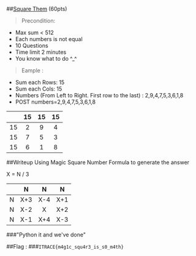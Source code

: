 ##[Square Them](http://task-00000010.itrace.systems/square.php) (60pts)

> Precondition:
  + Max sum < 512
  + Each numbers is not equal
  + 10 Questions
  + Time limit 2 minutes
  + You know what to do ^_^

> Eample :
  + Sum each Rows: 15
  + Sum each Cols: 15
  + Numbers (From Left to Right. First row to the last) : 2,9,4,7,5,3,6,1,8
  + POST numbers=2,9,4,7,5,3,6,1,8

||15|15|15|
|:---:|:---:|:---:|:---:|
|15|  2  |  9  |  4  |
|15|  7  |  5  |  3  |
|15|  6  |  1  |  8  |

##Writeup
Using Magic Square Number Formula to generate the answer

X = N / 3

||N|N|N|
|:---:|:---:|:---:|:---:|
|N|  X+3  |  X-4  |  X+1  |
|N|  X-2  |  X    |  X+2  |
|N|  X-1  |  X+4  |  X-3  |

###"Python it and we've done"

##Flag :
###`ITRACE{m4g1c_squ4r3_is_s0_m4th}`
